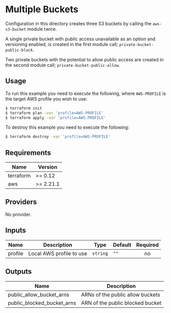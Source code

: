 Multiple Buckets
================

Configuration in this directory creates three S3 buckets by calling the
`aws-s3-bucket` module twice.

A single private bucket with public access unavailable as an option and
versioning enabled, is created in the first module call;
`private-bucket-public-block`.

Two private buckets with the potential to allow public access are created in
the second module call; `private-bucket-public-allow`.

Usage
-----
To run this example you need to execute the following, where `AWS-PROFILE` is
the target AWS profile you wish to use:
```bash
$ terraform init
$ terraform plan -var 'profile=AWS-PROFILE'
$ terraform apply -var 'profile=AWS-PROFILE'
```

To destroy this example you need to execute the following:
```bash
$ terraform destroy -var 'profile=AWS-PROFILE'
```

<!-- BEGINNING OF PRE-COMMIT-TERRAFORM DOCS HOOK -->
## Requirements

| Name | Version |
|------|---------|
| terraform | >= 0.12 |
| aws | >= 2.21.1 |

## Providers

No provider.

## Inputs

| Name | Description | Type | Default | Required |
|------|-------------|------|---------|:--------:|
| profile | Local AWS profile to use | `string` | `""` | no |

## Outputs

| Name | Description |
|------|-------------|
| public\_allow\_bucket\_arns | ARNs of the public allow buckets |
| public\_blocked\_bucket\_arns | ARN of the public blocked bucket |

<!-- END OF PRE-COMMIT-TERRAFORM DOCS HOOK -->

